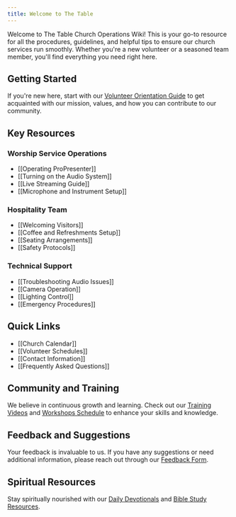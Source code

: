 ```yaml
---
title: Welcome to The Table 
---
```


Welcome to The Table Church Operations Wiki! This is your go-to resource for all the procedures, guidelines, and helpful tips to ensure our church services run smoothly. Whether you're a new volunteer or a seasoned team member, you'll find everything you need right here.

## Getting Started
If you're new here, start with our [Volunteer Orientation Guide](#) to get acquainted with our mission, values, and how you can contribute to our community.

## Key Resources

### Worship Service Operations
- [[Operating ProPresenter]]
- [[Turning on the Audio System]]
- [[Live Streaming Guide]]
- [[Microphone and Instrument Setup]]

### Hospitality Team
- [[Welcoming Visitors]]
- [[Coffee and Refreshments Setup]]
- [[Seating Arrangements]]
- [[Safety Protocols]]

### Technical Support
- [[Troubleshooting Audio Issues]]
- [[Camera Operation]]
- [[Lighting Control]]
- [[Emergency Procedures]]

## Quick Links
- [[Church Calendar]]
- [[Volunteer Schedules]]
- [[Contact Information]]
- [[Frequently Asked Questions]]

## Community and Training
We believe in continuous growth and learning. Check out our [Training Videos](#) and [Workshops Schedule](#) to enhance your skills and knowledge.

## Feedback and Suggestions
Your feedback is invaluable to us. If you have any suggestions or need additional information, please reach out through our [Feedback Form](#).

## Spiritual Resources
Stay spiritually nourished with our [Daily Devotionals](#) and [Bible Study Resources](#).
